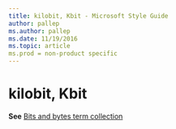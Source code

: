 ```yaml
---
title: kilobit, Kbit - Microsoft Style Guide
author: pallep
ms.author: pallep
ms.date: 11/19/2016
ms.topic: article
ms.prod = non-product specific
---
```


# kilobit, Kbit

**See** [Bits and bytes term collection](/style-guide/a-z-word-list-term-collections/term-collections/bits-bytes-terms)
